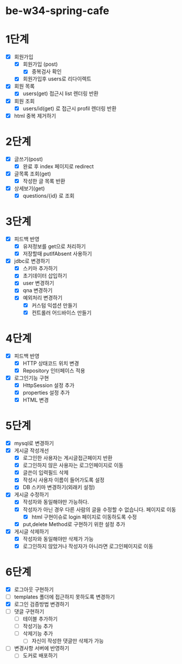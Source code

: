 # be-w34-spring-cafe

# 1단계
- [x] 회원가입
  - [x] 회원가입 (post)
    - [x] 중복검사 확인
  - [x] 회원가입후 users로 리다이렉트
- [x] 회원 목록
  - [x] users(get) 접근시 list 렌더링 반환
- [x] 회원 조회
  - [x] users/id(get) 로 접근시 profil 렌더링 반환
- [x] html 중복 제거하기

# 2단계
- [x] 글쓰기(post)
  - [x] 완료 후 index 페이지로 redirect
- [x] 글목록 조회(get)
  - [x] 작성한 글 목록 반환
- [x] 상세보기(get)
  - [x] questions/{id} 로 조회

# 3단계
- [x] 피드백 반영
  - [x] 유저정보를 get으로 처리하기
  - [x] 저장할때 putIfAbsent 사용하기
- [x] jdbc로 변경하기
  - [x] 스키마 추가하기 
  - [x] 초기데이터 삽입하기
  - [x] user 변경하기
  - [x] qna 변경하기
  - [x] 예외처리 변경하기
    - [x] 커스텀 익셉션 만들기
    - [x] 컨트롤러 어드바이스 만들기

# 4단계
- [x] 피드백 반영
  - [x] HTTP 상태코드 위치 변경
  - [x] Repository 인터페이스 적용
- [x] 로그인기능 구현
  - [x] HttpSession 설정 추가
  - [x] properties 설정 추가
  - [x] HTML 변경

# 5단계
- [x] mysql로 변경하기
- [x] 게시글 작성개선
  - [x] 로그인한 사용자는 게시글접근페이지 반환
  - [x] 로그인하지 않은 사용자는 로그인페이지로 이동
  - [x] 글쓴이 입력필드 삭제
  - [x] 작성시 사용자 이름이 들어가도록 설정
  - [x] DB 스키마 변경하기(외래키 설정)
- [x] 게시글 수정하기
  - [x] 작성자와 동일해야만 가능하다.
  - [x] 작성자가 아닌 경우 다른 사람의 글을 수정할 수 없습니다. 페이지로 이동
    - [x] html 구현이슈로 login 페이지로 이동하도록 수정
  - [x] put,delete Method로 구현하기 위한 설정 추가
- [x] 게시글 삭제하기
  - [x] 작성자와 동일해야만 삭제가 가능
  - [x] 로그인하지 않았거나 작성자가 아니라면 로그인페이지로 이동

# 6단계
- [x] 로그아웃 구현하기
- [ ] templates 폴더에 접근하지 못하도록 변경하기
- [x] 로그인 검증방법 변경하기
- [ ] 댓글 구현하기
  - [ ] 테이블 추가하기 
  - [ ] 작성기능 추가
  - [ ] 삭제기능 추가
    - [ ] 자신이 작성한 댓글만 삭제가 가능
- [ ] 변경사항 서버에 반영하기
  - [ ] 도커로 배포하기
